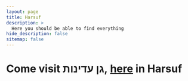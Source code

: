 ```yaml
---
layout: page
title: Harsuf
description: >
  Here you should be able to find everything
hide_description: false
sitemap: false
---
```

# Come visit גן עדינות, [here](https://maps.app.goo.gl/N4Xnv3K1d21sNoth6) in Harsuf
